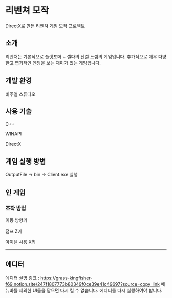 # 리벤쳐 모작
DirectX로 만든 리벤쳐 게임 모작 프로젝트

## 소개
리벤쳐는 기본적으로 플랫포머 + 젤다의 전설 느낌의 게임입니다. 추가적으로 매우 다양한고 엽기적인 엔딩을 보는 재미가 있는 게임입니다.

## 개발 환경
비주얼 스튜디오

## 사용 기술
C++

WINAPI

DirectX

## 게임 실행 방법
OutputFile -> bin -> Client.exe 실행

## 인 게임

### 조작 방법
이동                        방향키 

점프                        Z키 

아이템 사용                 X키


---

## 에디터
에디터 설명 링크 : https://grass-kingfisher-f69.notion.site/247f1807773b80349f0ce39e41c49697?source=copy_link
메뉴바를 제외한 UI들을 닫으면 다시 킬 수 없습니다. 에디터를 다시 실행하여야 합니다.

